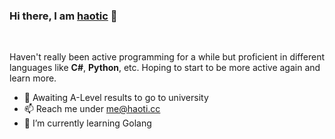 ### Hi there, I am [haotic](https://haoti.cc) 👋

<br>

Haven't really been active programming for a while but proficient in different languages like **C#**, **Python**, etc. Hoping to start to be more active again and learn more.

- 🌱 Awaiting A-Level results to go to university
- 📫 Reach me under me@haoti.cc
- 🔭 I’m currently learning Golang
